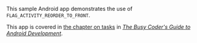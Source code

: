 This sample Android app demonstrates
the use of `FLAG_ACTIVITY_REORDER_TO_FRONT`.

This app is covered in 
[the chapter on tasks](https://commonsware.com/Android/previews/tasks)
in [*The Busy Coder's Guide to Android Development*](https://commonsware.com/Android/).


